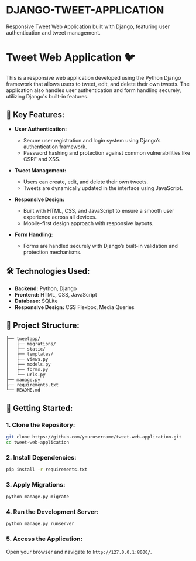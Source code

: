 # DJANGO-TWEET-APPLICATION
Responsive Tweet Web Application built with Django, featuring user authentication and tweet management.

# Tweet Web Application 🐦

This is a responsive web application developed using the Python Django framework that allows users to tweet, edit, and delete their own tweets. The application also handles user authentication and form handling securely, utilizing Django's built-in features.

## 🔑 Key Features:

- **User Authentication:**
  - Secure user registration and login system using Django’s authentication framework.
  - Password hashing and protection against common vulnerabilities like CSRF and XSS.
  
- **Tweet Management:**
  - Users can create, edit, and delete their own tweets.
  - Tweets are dynamically updated in the interface using JavaScript.

- **Responsive Design:**
  - Built with HTML, CSS, and JavaScript to ensure a smooth user experience across all devices.
  - Mobile-first design approach with responsive layouts.

- **Form Handling:**
  - Forms are handled securely with Django’s built-in validation and protection mechanisms.

## 🛠️ Technologies Used:

- **Backend:** Python, Django
- **Frontend:** HTML, CSS, JavaScript
- **Database:** SQLite 
- **Responsive Design:** CSS Flexbox, Media Queries

## 📂 Project Structure:

```
├── tweetapp/
│   ├── migrations/
│   ├── static/
│   ├── templates/
│   ├── views.py
│   ├── models.py
│   ├── forms.py
│   └── urls.py
├── manage.py
├── requirements.txt
└── README.md
```

## 🚀 Getting Started:

### 1. Clone the Repository:
```bash
git clone https://github.com/yourusername/tweet-web-application.git
cd tweet-web-application
```

### 2. Install Dependencies:
```bash
pip install -r requirements.txt
```

### 3. Apply Migrations:
```bash
python manage.py migrate
```

### 4. Run the Development Server:
```bash
python manage.py runserver
```

### 5. Access the Application:
Open your browser and navigate to `http://127.0.0.1:8000/`.


